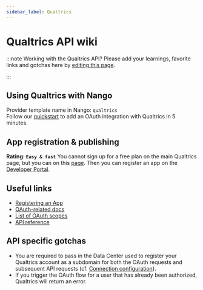 ```yaml
---
sidebar_label: Qualtrics
---
```


# Qualtrics API wiki

:::note Working with the Qualtrics API?
Please add your learnings, favorite links and gotchas here by [editing this page](https://github.com/nangohq/nango/tree/master/docs/docs/providers/qualtrics.md).

:::

## Using Qualtrics with Nango

Provider template name in Nango: `qualtrics`  
Follow our [quickstart](../quickstart.md) to add an OAuth integration with Qualtrics in 5 minutes.

## App registration & publishing

**Rating: `Easy & fast`**
You cannot sign up for a free plan on the main Qualtrics page, but you can on this [page](https://www.qualtrics.com/support/survey-platform/managing-your-account/trial-accounts/). Then you can register an app on the [Developer Portal](https://developer.qualtrics.com/developer/portal/).

## Useful links

-   [Registering an App](https://developer.qualtrics.com/developer/portal/)
-   [OAuth-related docs](https://api.qualtrics.com/6c02f17c3109f-o-auth-authentication-auth-code)
-   [List of OAuth scopes](https://api.qualtrics.com/1450e85735dbf-o-auth-2-0-scopes)
-   [API reference](https://developer.qualtrics.com/developer/portal/documentation/1bd4e078a35c1-hello-world-setup)

## API specific gotchas

-   You are required to pass in the Data Center used to register your Qualtrics account as a subdomain for both the OAuth requests and subsequent API requests (cf. [Connection configuration](../reference/frontend-sdk.md#connection-config)).
-   If you trigger the OAuth flow for a user that has already been authorized, Qualtrics will return an error.
